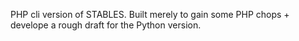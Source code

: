 PHP cli version of STABLES. Built merely to gain some PHP chops + develope a rough draft for the Python version.
